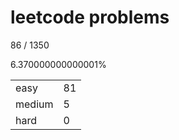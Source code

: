 # leetcode problems

86 / 1350

6.370000000000001%

|        |     |
| ------ | --- |
| easy   | 81  |
| medium | 5   |
| hard   | 0   |

